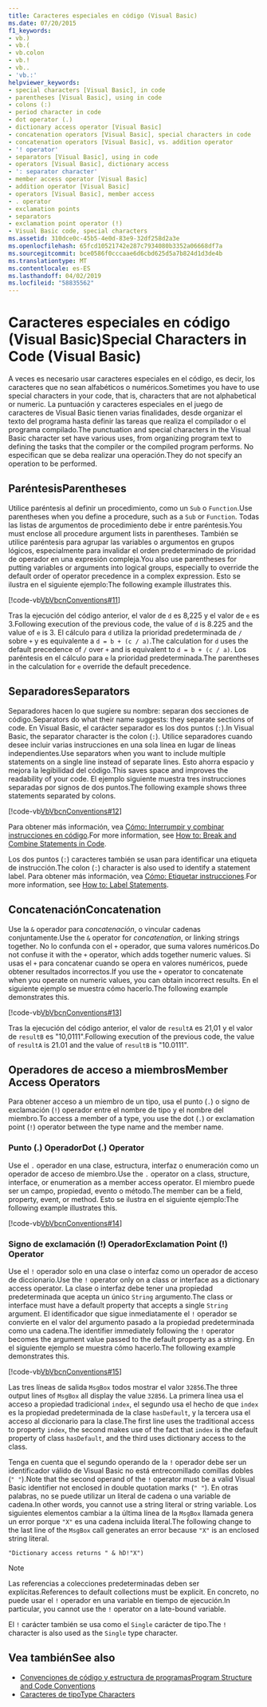 ```yaml
---
title: Caracteres especiales en código (Visual Basic)
ms.date: 07/20/2015
f1_keywords:
- vb.)
- vb.(
- vb.colon
- vb.!
- vb..
- 'vb.:'
helpviewer_keywords:
- special characters [Visual Basic], in code
- parentheses [Visual Basic], using in code
- colons (:)
- period character in code
- dot operator (.)
- dictionary access operator [Visual Basic]
- concatenation operators [Visual Basic], special characters in code
- concatenation operators [Visual Basic], vs. addition operator
- '! operator'
- separators [Visual Basic], using in code
- operators [Visual Basic], dictionary access
- ': separator character'
- member access operator [Visual Basic]
- addition operator [Visual Basic]
- operators [Visual Basic], member access
- . operator
- exclamation points
- separators
- exclamation point operator (!)
- Visual Basic code, special characters
ms.assetid: 310dce0c-45b5-4e0d-83e9-32df258d2a3e
ms.openlocfilehash: 65fcd10521742e287c7934080b3352a06668df7a
ms.sourcegitcommit: bce0586f0cccaae6d6cbd625d5a7b824d1d3de4b
ms.translationtype: MT
ms.contentlocale: es-ES
ms.lasthandoff: 04/02/2019
ms.locfileid: "58835562"
---
```

# <a name="special-characters-in-code-visual-basic"></a><span data-ttu-id="91f46-102">Caracteres especiales en código (Visual Basic)</span><span class="sxs-lookup"><span data-stu-id="91f46-102">Special Characters in Code (Visual Basic)</span></span>
<span data-ttu-id="91f46-103">A veces es necesario usar caracteres especiales en el código, es decir, los caracteres que no sean alfabéticos o numéricos.</span><span class="sxs-lookup"><span data-stu-id="91f46-103">Sometimes you have to use special characters in your code, that is, characters that are not alphabetical or numeric.</span></span> <span data-ttu-id="91f46-104">La puntuación y caracteres especiales en el juego de caracteres de Visual Basic tienen varias finalidades, desde organizar el texto del programa hasta definir las tareas que realiza el compilador o el programa compilado.</span><span class="sxs-lookup"><span data-stu-id="91f46-104">The punctuation and special characters in the Visual Basic character set have various uses, from organizing program text to defining the tasks that the compiler or the compiled program performs.</span></span> <span data-ttu-id="91f46-105">No especifican que se deba realizar una operación.</span><span class="sxs-lookup"><span data-stu-id="91f46-105">They do not specify an operation to be performed.</span></span>  
  
## <a name="parentheses"></a><span data-ttu-id="91f46-106">Paréntesis</span><span class="sxs-lookup"><span data-stu-id="91f46-106">Parentheses</span></span>  
 <span data-ttu-id="91f46-107">Utilice paréntesis al definir un procedimiento, como un `Sub` o `Function`.</span><span class="sxs-lookup"><span data-stu-id="91f46-107">Use parentheses when you define a procedure, such as a `Sub` or `Function`.</span></span> <span data-ttu-id="91f46-108">Todas las listas de argumentos de procedimiento debe ir entre paréntesis.</span><span class="sxs-lookup"><span data-stu-id="91f46-108">You must enclose all procedure argument lists in parentheses.</span></span> <span data-ttu-id="91f46-109">También se utilice paréntesis para agrupar las variables o argumentos en grupos lógicos, especialmente para invalidar el orden predeterminado de prioridad de operador en una expresión compleja.</span><span class="sxs-lookup"><span data-stu-id="91f46-109">You also use parentheses for putting variables or arguments into logical groups, especially to override the default order of operator precedence in a complex expression.</span></span> <span data-ttu-id="91f46-110">Esto se ilustra en el siguiente ejemplo:</span><span class="sxs-lookup"><span data-stu-id="91f46-110">The following example illustrates this.</span></span>  
  
 [!code-vb[VbVbcnConventions#11](~/samples/snippets/visualbasic/VS_Snippets_VBCSharp/VbVbcnConventions/VB/Class1.vb#11)]  
  
 <span data-ttu-id="91f46-111">Tras la ejecución del código anterior, el valor de `d` es 8,225 y el valor de `e` es 3.</span><span class="sxs-lookup"><span data-stu-id="91f46-111">Following execution of the previous code, the value of `d` is 8.225 and the value of `e` is 3.</span></span> <span data-ttu-id="91f46-112">El cálculo para `d` utiliza la prioridad predeterminada de `/` sobre `+` y es equivalente a `d = b + (c / a)`.</span><span class="sxs-lookup"><span data-stu-id="91f46-112">The calculation for `d` uses the default precedence of `/` over `+` and is equivalent to `d = b + (c / a)`.</span></span> <span data-ttu-id="91f46-113">Los paréntesis en el cálculo para `e` la prioridad predeterminada.</span><span class="sxs-lookup"><span data-stu-id="91f46-113">The parentheses in the calculation for `e` override the default precedence.</span></span>  
  
## <a name="separators"></a><span data-ttu-id="91f46-114">Separadores</span><span class="sxs-lookup"><span data-stu-id="91f46-114">Separators</span></span>  
 <span data-ttu-id="91f46-115">Separadores hacen lo que sugiere su nombre: separan dos secciones de código.</span><span class="sxs-lookup"><span data-stu-id="91f46-115">Separators do what their name suggests: they separate sections of code.</span></span> <span data-ttu-id="91f46-116">En Visual Basic, el carácter separador es los dos puntos (`:`).</span><span class="sxs-lookup"><span data-stu-id="91f46-116">In Visual Basic, the separator character is the colon (`:`).</span></span> <span data-ttu-id="91f46-117">Utilice separadores cuando desee incluir varias instrucciones en una sola línea en lugar de líneas independientes.</span><span class="sxs-lookup"><span data-stu-id="91f46-117">Use separators when you want to include multiple statements on a single line instead of separate lines.</span></span> <span data-ttu-id="91f46-118">Esto ahorra espacio y mejora la legibilidad del código.</span><span class="sxs-lookup"><span data-stu-id="91f46-118">This saves space and improves the readability of your code.</span></span> <span data-ttu-id="91f46-119">El ejemplo siguiente muestra tres instrucciones separadas por signos de dos puntos.</span><span class="sxs-lookup"><span data-stu-id="91f46-119">The following example shows three statements separated by colons.</span></span>  
  
 [!code-vb[VbVbcnConventions#12](~/samples/snippets/visualbasic/VS_Snippets_VBCSharp/VbVbcnConventions/VB/Class1.vb#12)]  
  
 <span data-ttu-id="91f46-120">Para obtener más información, vea [Cómo: Interrumpir y combinar instrucciones en código](../../../visual-basic/programming-guide/program-structure/how-to-break-and-combine-statements-in-code.md).</span><span class="sxs-lookup"><span data-stu-id="91f46-120">For more information, see [How to: Break and Combine Statements in Code](../../../visual-basic/programming-guide/program-structure/how-to-break-and-combine-statements-in-code.md).</span></span>  
  
 <span data-ttu-id="91f46-121">Los dos puntos (`:`) caracteres también se usan para identificar una etiqueta de instrucción.</span><span class="sxs-lookup"><span data-stu-id="91f46-121">The colon (`:`) character is also used to identify a statement label.</span></span> <span data-ttu-id="91f46-122">Para obtener más información, vea [Cómo: Etiquetar instrucciones](../../../visual-basic/programming-guide/program-structure/how-to-label-statements.md).</span><span class="sxs-lookup"><span data-stu-id="91f46-122">For more information, see [How to: Label Statements](../../../visual-basic/programming-guide/program-structure/how-to-label-statements.md).</span></span>  
  
## <a name="concatenation"></a><span data-ttu-id="91f46-123">Concatenación</span><span class="sxs-lookup"><span data-stu-id="91f46-123">Concatenation</span></span>  
 <span data-ttu-id="91f46-124">Use la `&` operador para *concatenación*, o vincular cadenas conjuntamente.</span><span class="sxs-lookup"><span data-stu-id="91f46-124">Use the `&` operator for *concatenation*, or linking strings together.</span></span> <span data-ttu-id="91f46-125">No lo confunda con el `+` operador, que suma valores numéricos.</span><span class="sxs-lookup"><span data-stu-id="91f46-125">Do not confuse it with the `+` operator, which adds together numeric values.</span></span> <span data-ttu-id="91f46-126">Si usas el `+` para concatenar cuando se opera en valores numéricos, puede obtener resultados incorrectos.</span><span class="sxs-lookup"><span data-stu-id="91f46-126">If you use the `+` operator to concatenate when you operate on numeric values, you can obtain incorrect results.</span></span> <span data-ttu-id="91f46-127">En el siguiente ejemplo se muestra cómo hacerlo.</span><span class="sxs-lookup"><span data-stu-id="91f46-127">The following example demonstrates this.</span></span>  
  
 [!code-vb[VbVbcnConventions#13](~/samples/snippets/visualbasic/VS_Snippets_VBCSharp/VbVbcnConventions/VB/Class1.vb#13)]  
  
 <span data-ttu-id="91f46-128">Tras la ejecución del código anterior, el valor de `resultA` es 21,01 y el valor de `resultB` es "10,0111".</span><span class="sxs-lookup"><span data-stu-id="91f46-128">Following execution of the previous code, the value of `resultA` is 21.01 and the value of `resultB` is "10.0111".</span></span>  
  
## <a name="member-access-operators"></a><span data-ttu-id="91f46-129">Operadores de acceso a miembros</span><span class="sxs-lookup"><span data-stu-id="91f46-129">Member Access Operators</span></span>  
 <span data-ttu-id="91f46-130">Para obtener acceso a un miembro de un tipo, usa el punto (`.`) o signo de exclamación (`!`) operador entre el nombre de tipo y el nombre del miembro.</span><span class="sxs-lookup"><span data-stu-id="91f46-130">To access a member of a type, you use the dot (`.`) or exclamation point (`!`) operator between the type name and the member name.</span></span>  
  
### <a name="dot--operator"></a><span data-ttu-id="91f46-131">Punto (.) Operador</span><span class="sxs-lookup"><span data-stu-id="91f46-131">Dot (.) Operator</span></span>  
 <span data-ttu-id="91f46-132">Use el `.` operador en una clase, estructura, interfaz o enumeración como un operador de acceso de miembro.</span><span class="sxs-lookup"><span data-stu-id="91f46-132">Use the `.` operator on a class, structure, interface, or enumeration as a member access operator.</span></span> <span data-ttu-id="91f46-133">El miembro puede ser un campo, propiedad, evento o método.</span><span class="sxs-lookup"><span data-stu-id="91f46-133">The member can be a field, property, event, or method.</span></span> <span data-ttu-id="91f46-134">Esto se ilustra en el siguiente ejemplo:</span><span class="sxs-lookup"><span data-stu-id="91f46-134">The following example illustrates this.</span></span>  
  
 [!code-vb[VbVbcnConventions#14](~/samples/snippets/visualbasic/VS_Snippets_VBCSharp/VbVbcnConventions/VB/Class1.vb#14)]  
  
### <a name="exclamation-point--operator"></a><span data-ttu-id="91f46-135">Signo de exclamación (!) Operador</span><span class="sxs-lookup"><span data-stu-id="91f46-135">Exclamation Point (!) Operator</span></span>  
 <span data-ttu-id="91f46-136">Use el `!` operador solo en una clase o interfaz como un operador de acceso de diccionario.</span><span class="sxs-lookup"><span data-stu-id="91f46-136">Use the `!` operator only on a class or interface as a dictionary access operator.</span></span> <span data-ttu-id="91f46-137">La clase o interfaz debe tener una propiedad predeterminada que acepta un único `String` argumento.</span><span class="sxs-lookup"><span data-stu-id="91f46-137">The class or interface must have a default property that accepts a single `String` argument.</span></span> <span data-ttu-id="91f46-138">El identificador que sigue inmediatamente el `!` operador se convierte en el valor del argumento pasado a la propiedad predeterminada como una cadena.</span><span class="sxs-lookup"><span data-stu-id="91f46-138">The identifier immediately following the `!` operator becomes the argument value passed to the default property as a string.</span></span> <span data-ttu-id="91f46-139">En el siguiente ejemplo se muestra cómo hacerlo.</span><span class="sxs-lookup"><span data-stu-id="91f46-139">The following example demonstrates this.</span></span>  
  
 [!code-vb[VbVbcnConventions#15](~/samples/snippets/visualbasic/VS_Snippets_VBCSharp/VbVbcnConventions/VB/Class1.vb#15)]  
  
 <span data-ttu-id="91f46-140">Las tres líneas de salida `MsgBox` todos mostrar el valor `32856`.</span><span class="sxs-lookup"><span data-stu-id="91f46-140">The three output lines of `MsgBox` all display the value `32856`.</span></span> <span data-ttu-id="91f46-141">La primera línea usa el acceso a propiedad tradicional `index`, el segundo usa el hecho de que `index` es la propiedad predeterminada de la clase `hasDefault`, y la tercera usa el acceso al diccionario para la clase.</span><span class="sxs-lookup"><span data-stu-id="91f46-141">The first line uses the traditional access to property `index`, the second makes use of the fact that `index` is the default property of class `hasDefault`, and the third uses dictionary access to the class.</span></span>  
  
 <span data-ttu-id="91f46-142">Tenga en cuenta que el segundo operando de la `!` operador debe ser un identificador válido de Visual Basic no está entrecomillado comillas dobles (`" "`).</span><span class="sxs-lookup"><span data-stu-id="91f46-142">Note that the second operand of the `!` operator must be a valid Visual Basic identifier not enclosed in double quotation marks (`" "`).</span></span> <span data-ttu-id="91f46-143">En otras palabras, no se puede utilizar un literal de cadena o una variable de cadena.</span><span class="sxs-lookup"><span data-stu-id="91f46-143">In other words, you cannot use a string literal or string variable.</span></span> <span data-ttu-id="91f46-144">Los siguientes elementos cambiar a la última línea de la `MsgBox` llamada genera un error porque `"X"` es una cadena incluida literal.</span><span class="sxs-lookup"><span data-stu-id="91f46-144">The following change to the last line of the `MsgBox` call generates an error because `"X"` is an enclosed string literal.</span></span>  
  
 `"Dictionary access returns " & hD!"X")`  
  
> [!NOTE]
>  <span data-ttu-id="91f46-145">Las referencias a colecciones predeterminadas deben ser explícitas.</span><span class="sxs-lookup"><span data-stu-id="91f46-145">References to default collections must be explicit.</span></span> <span data-ttu-id="91f46-146">En concreto, no puede usar el `!` operador en una variable en tiempo de ejecución.</span><span class="sxs-lookup"><span data-stu-id="91f46-146">In particular, you cannot use the `!` operator on a late-bound variable.</span></span>  
  
 <span data-ttu-id="91f46-147">El `!` carácter también se usa como el `Single` carácter de tipo.</span><span class="sxs-lookup"><span data-stu-id="91f46-147">The `!` character is also used as the `Single` type character.</span></span>  
  
## <a name="see-also"></a><span data-ttu-id="91f46-148">Vea también</span><span class="sxs-lookup"><span data-stu-id="91f46-148">See also</span></span>

- [<span data-ttu-id="91f46-149">Convenciones de código y estructura de programas</span><span class="sxs-lookup"><span data-stu-id="91f46-149">Program Structure and Code Conventions</span></span>](../../../visual-basic/programming-guide/program-structure/program-structure-and-code-conventions.md)
- [<span data-ttu-id="91f46-150">Caracteres de tipo</span><span class="sxs-lookup"><span data-stu-id="91f46-150">Type Characters</span></span>](../../../visual-basic/programming-guide/language-features/data-types/type-characters.md)

